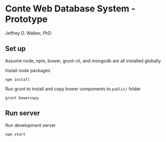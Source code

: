 Conte Web Database System - Prototype
=====================================

Jeffrey D. Walker, PhD

## Set up

Assume node, npm, bower, grunt-cli, and mongodb are all installed globally

Install node packages

```
npm install
```

Run grunt to install and copy bower components to `public/` folder

```
grunt bowercopy
```

## Run server

Run development server

```
npm start
```